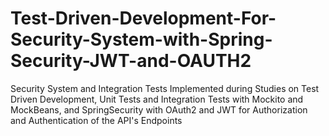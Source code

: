 # Test-Driven-Development-For-Security-System-with-Spring-Security-JWT-and-OAUTH2
Security System and Integration Tests Implemented during Studies on Test Driven Development, Unit Tests and Integration Tests with Mockito and MockBeans, and SpringSecurity with OAuth2 and JWT for Authorization and Authentication of the API's Endpoints 
